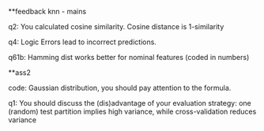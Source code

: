 **feedback knn - mains

q2: You calculated cosine similarity. Cosine distance is 1-similarity

q4: Logic Errors lead to incorrect predictions.

q61b: Hamming dist works better for nominal features (coded in numbers)


**ass2

code: Gaussian distribution, you should pay attention to the formula.

q1: You should discuss the (dis)advantage of your evaluation strategy: one (random) test partition implies high variance, while cross-validation reduces variance
